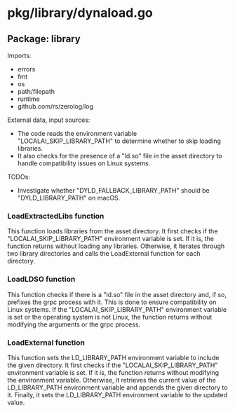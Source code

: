 # pkg/library/dynaload.go  
## Package: library  
  
Imports:  
- errors  
- fmt  
- os  
- path/filepath  
- runtime  
- github.com/rs/zerolog/log  
  
External data, input sources:  
- The code reads the environment variable "LOCALAI_SKIP_LIBRARY_PATH" to determine whether to skip loading libraries.  
- It also checks for the presence of a "ld.so" file in the asset directory to handle compatibility issues on Linux systems.  
  
TODOs:  
- Investigate whether "DYLD_FALLBACK_LIBRARY_PATH" should be "DYLD_LIBRARY_PATH" on macOS.  
  
### LoadExtractedLibs function  
This function loads libraries from the asset directory. It first checks if the "LOCALAI_SKIP_LIBRARY_PATH" environment variable is set. If it is, the function returns without loading any libraries. Otherwise, it iterates through two library directories and calls the LoadExternal function for each directory.  
  
### LoadLDSO function  
This function checks if there is a "ld.so" file in the asset directory and, if so, prefixes the grpc process with it. This is done to ensure compatibility on Linux systems. If the "LOCALAI_SKIP_LIBRARY_PATH" environment variable is set or the operating system is not Linux, the function returns without modifying the arguments or the grpc process.  
  
### LoadExternal function  
This function sets the LD_LIBRARY_PATH environment variable to include the given directory. It first checks if the "LOCALAI_SKIP_LIBRARY_PATH" environment variable is set. If it is, the function returns without modifying the environment variable. Otherwise, it retrieves the current value of the LD_LIBRARY_PATH environment variable and appends the given directory to it. Finally, it sets the LD_LIBRARY_PATH environment variable to the updated value.  
  
  
  

